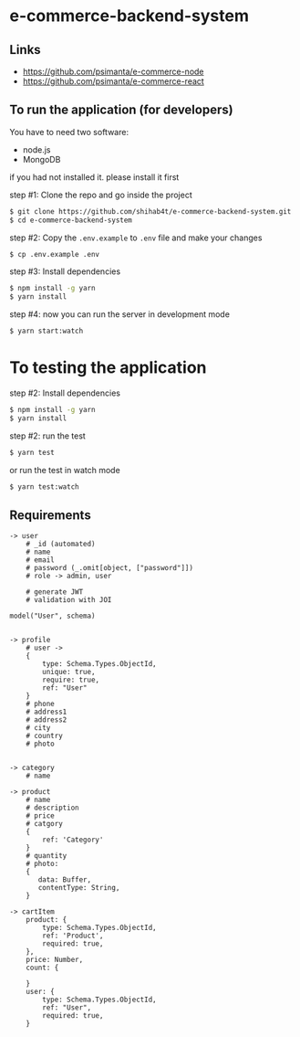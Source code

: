 # e-commerce-backend-system

## Links

-   https://github.com/psimanta/e-commerce-node
-   https://github.com/psimanta/e-commerce-react

## To run the application (for developers)

You have to need two software:

-   node.js
-   MongoDB

if you had not installed it. please install it first

step #1: Clone the repo and go inside the project

```sh
$ git clone https://github.com/shihab4t/e-commerce-backend-system.git
$ cd e-commerce-backend-system
```

step #2: Copy the `.env.example` to `.env` file and make your changes

```sh
$ cp .env.example .env
```

step #3: Install dependencies

```sh
$ npm install -g yarn
$ yarn install
```

step #4: now you can run the server in development mode

```sh
$ yarn start:watch
```

# To testing the application

step #2: Install dependencies

```sh
$ npm install -g yarn
$ yarn install
```

step #2: run the test

```sh
$ yarn test
```

or run the test in watch mode

```sh
$ yarn test:watch
```

## Requirements

```
-> user 
    # _id (automated)
    # name 
    # email
    # password (_.omit[object, ["password"]])
    # role -> admin, user

    # generate JWT
    # validation with JOI

model("User", schema)


-> profile 
    # user -> 
    {
        type: Schema.Types.ObjectId,
        unique: true,
        require: true,
        ref: "User"
    }
    # phone
    # address1
    # address2
    # city
    # country
    # photo


-> category 
    # name

-> product
    # name
    # description
    # price
    # catgory 
    {
        ref: 'Category'
    }
    # quantity
    # photo: 
    {
       data: Buffer,
       contentType: String,
    }

-> cartItem
    product: {
        type: Schema.Types.ObjectId,
        ref: 'Product',
        required: true,
    },
    price: Number,
    count: {
    
    }
    user: {
        type: Schema.Types.ObjectId,
        ref: "User",
        required: true,
    }
```